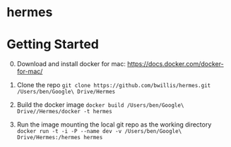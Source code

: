 # hermes

# Getting Started

0. Download and install docker for mac: https://docs.docker.com/docker-for-mac/

1. Clone the repo
`git clone https://github.com/bwillis/hermes.git /Users/ben/Google\ Drive/Hermes`

2. Build the docker image
`docker build /Users/ben/Google\ Drive//Hermes/docker -t hermes`

3. Run the image mounting the local git repo as the working directory
`docker run -t -i -P --name dev -v /Users/ben/Google\ Drive/Hermes:/hermes hermes`
